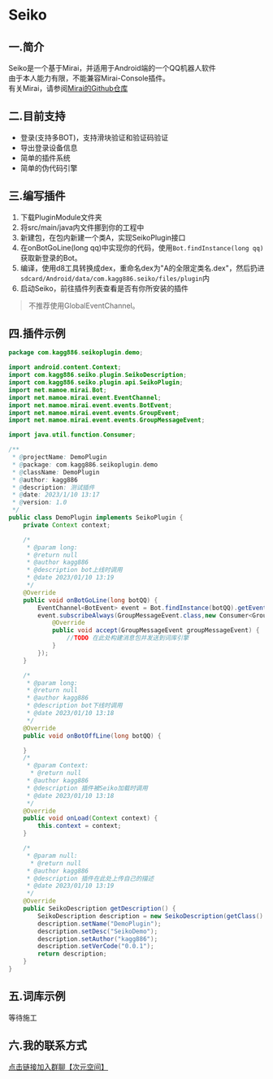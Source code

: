 # Seiko

## 一.简介
Seiko是一个基于Mirai，并适用于Android端的一个QQ机器人软件  
由于本人能力有限，不能兼容Mirai-Console插件。  
有关Mirai，请参阅[Mirai的Github仓库](https://github.com/mamoe/mirai)

## 二.目前支持
- 登录(支持多BOT)，支持滑块验证和验证码验证
- 导出登录设备信息
- 简单的插件系统
- 简单的伪代码引擎

## 三.编写插件
1. 下载PluginModule文件夹
2. 将src/main/java内文件挪到你的工程中
3. 新建包，在包内新建一个类A，实现SeikoPlugin接口
4. 在onBotGoLine(long qq)中实现你的代码，使用`Bot.findInstance(long qq)`获取新登录的Bot。 
5. 编译，使用d8工具转换成dex，重命名dex为"A的全限定类名.dex"，然后扔进`sdcard/Android/data/com.kagg886.seiko/files/plugin`内
6. 启动Seiko，前往插件列表查看是否有你所安装的插件
> 不推荐使用GlobalEventChannel。
## 四.插件示例
```java
package com.kagg886.seikoplugin.demo;

import android.content.Context;
import com.kagg886.seiko.plugin.SeikoDescription;
import com.kagg886.seiko.plugin.api.SeikoPlugin;
import net.mamoe.mirai.Bot;
import net.mamoe.mirai.event.EventChannel;
import net.mamoe.mirai.event.events.BotEvent;
import net.mamoe.mirai.event.events.GroupEvent;
import net.mamoe.mirai.event.events.GroupMessageEvent;

import java.util.function.Consumer;

/**
 * @projectName: DemoPlugin
 * @package: com.kagg886.seikoplugin.demo
 * @className: DemoPlugin
 * @author: kagg886
 * @description: 测试插件
 * @date: 2023/1/10 13:17
 * @version: 1.0
 */
public class DemoPlugin implements SeikoPlugin {
    private Context context;

    /*
     * @param long:
     * @return null
     * @author kagg886
     * @description bot上线时调用
     * @date 2023/01/10 13:19
     */
    @Override
    public void onBotGoLine(long botQQ) {
        EventChannel<BotEvent> event = Bot.findInstance(botQQ).getEventChannel();
        event.subscribeAlways(GroupMessageEvent.class,new Consumer<GroupMessageEvent>() {
            @Override
            public void accept(GroupMessageEvent groupMessageEvent) {
                //TODO 在此处构建消息包并发送到词库引擎
            }
        });
    }

    /*
     * @param long:
     * @return null
     * @author kagg886
     * @description bot下线时调用
     * @date 2023/01/10 13:18
     */
    @Override
    public void onBotOffLine(long botQQ) {

    }
    /*
     * @param Context: 
      * @return null
     * @author kagg886
     * @description 插件被Seiko加载时调用
     * @date 2023/01/10 13:18
     */
    @Override
    public void onLoad(Context context) {
        this.context = context;
    }

    /*
     * @param null: 
      * @return null
     * @author kagg886
     * @description 插件在此处上传自己的描述
     * @date 2023/01/10 13:19
     */
    @Override
    public SeikoDescription getDescription() {
        SeikoDescription description = new SeikoDescription(getClass().getName());
        description.setName("DemoPlugin");
        description.setDesc("SeikoDemo");
        description.setAuthor("kagg886");
        description.setVerCode("0.0.1");
        return description;
    }
}
```
## 五.词库示例
等待施工
## 六.我的联系方式
[点击链接加入群聊【次元空间】](https://jq.qq.com/?_wv=1027&k=8vQZES3X)
